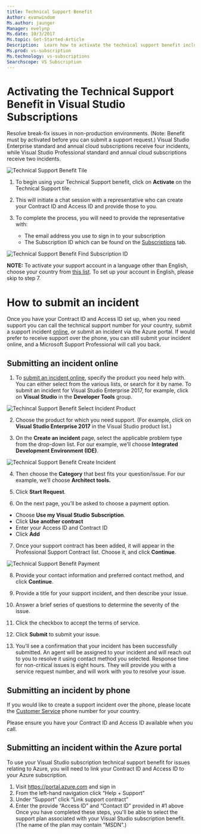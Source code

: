 ```yaml
---
title: Technical Support Benefit 
Author: evanwindom
Ms.author: jaunger
Manager: evelynp
Ms.date: 10/3/2017
Ms.topic: Get-Started-Article
Description:  Learn how to activate the technical support benefit included with your Visual Studio subscription. 
Ms.prod: vs-subscription
Ms.technology: vs-subscriptions
Searchscope: VS Subscription
---
```


# Activating the Technical Support Benefit in Visual Studio Subscriptions

Resolve break-fix issues in non-production environments.  (Note:  Benefit must by activated before you can submit a support request.)  Visual Studio Enterprise standard and annual cloud subscriptions receive four incidents, while Visual Studio Professional standard and annual cloud subscriptions receive two incidents.  

![Technical Support Benefit Tile](_img\vs-tech-support\vs-tech-support-tile.png)

1.	To begin using your Technical Support benefit, click on **Activate** on the Technical Support tile. 

2.	This will initiate a chat session with a representative who can create your Contract ID and Access ID and provide those to you. 

3.  To complete the process, you will need to provide the representative with:
    - The email address you use to sign in to your subscription
    - The Subscription ID which can be found on the [Subscriptions](https://my.visualstudio.com/subscriptions) tab. 

![Technical Support Benefit Find Subscription ID](_img\vs-tech-support\vs-tech-support-subID-cropped.png)

**NOTE:** To activate your support account in a language other than English, choose your country from [this list](http://support.microsoft.com/activatesupport).   To set up your account in English, please skip to step 7.

# How to submit an incident
Once you have your Contract ID and Access ID set up, when you need support you can call the  technical support number for your country, submit a support incident [online](http://support.microsoft.com/oas/), or submit an incident via the Azure portal.  If would prefer to receive support over the phone, you can still submit your incident online, and a Microsoft Support Professional will call you back.

## Submitting an incident online
1.  To [submit an incident online](http://support.microsoft.com/oas/), specify the product you need help with.  You can either select from the various lists, or search for it by name.  To submit an incident for Visual Studio Enterprise 2017, for example, click on **Visual Studio** in the **Developer Tools** group. 

![Techincal Support Benefit Select Incident Product](_img\vs-tech-support\vs-tech-support-select-product.png)

2.	Choose the product for which you need support.  (For example, click on **Visual Studio Enterprise 2017** in the Visual Studio product list.) 

3.	On the **Create an incident** page, select the applicable problem type from the drop-down list.  For our example, we’ll choose **Integrated Development Environment (IDE)**.

![Technical Support Benefit Create Incident](_img\vs-tech-support\vs-tech-support-create-incident.png)

4.	Then choose the **Category** that best fits your question/issue.  For our example, we’ll choose **Architect tools.**

5.	Click **Start Request**. 
 
6.	On the next page, you’ll be asked to choose a payment option.  
- Choose **Use my Visual Studio Subscription**. 
- Click **Use another contract**
- Enter your Access ID and Contract ID
- Click **Add**

7.	Once your support contract has been added, it will appear in the Professional Support Contract list.  Choose it, and click **Continue**.
 
![Technical Support Benefit Payment](_img\vs-tech-support\vs-tech-support-payment.png)

8.	Provide your contact information and preferred contact method, and click **Continue**.  
 
9.	Provide a title for your support incident, and then describe your issue.  

10.	Answer a brief series of questions to determine the severity of the issue.  

11.	Click the checkbox to accept the terms of service.

12.	Click **Submit** to submit your issue.  
 
13.	You’ll see a confirmation that your incident has been successfully submitted.  An agent will be assigned to your incident and will reach out to you to resolve it using contact method you selected.  Response time for non-critical issues is eight hours. They will provide you with a service request number, and will work with you to resolve your issue. 

## Submitting an incident by phone
If you would like to create a support incident over the phone, please locate the [Customer Service](https://support.microsoft.com/help/13948/global-customer-service-phone-numbers) phone number for your country.  

Please ensure you have your Contract ID and Access ID available when you call. 

## Submitting an incident within the Azure portal
To use your Visual Studio subscription technical support benefit for issues relating to Azure, you will need to link your Contract ID and Access ID to your Azure subscription.  
1.	Visit https://portal.azure.com and sign in
2.	From the left-hand navigation click “Help + Support”
3.	Under “Support” click “Link support contract”
4.	Enter the provide “Access ID” and “Contact ID” provided in #1 above
Once you have completed these steps, you'll be able to select the support plan associated with your Visual Studio subscription benefit.  (The name of the plan may contain "MSDN".)

 

